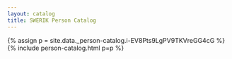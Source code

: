 ```yaml
---
layout: catalog
title: SWERIK Person Catalog
---
```

{% assign p = site.data._person-catalog.i-EV8Pts9LgPV9TKVreGG4cG %}
{% include person-catalog.html p=p %}

